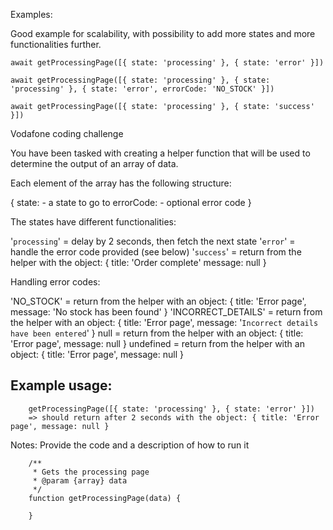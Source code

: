 Examples:

Good example for scalability, with possibility to add more states and more functionalities further.

`await getProcessingPage([{ state: 'processing' }, { state: 'error' }])`

`await getProcessingPage([{ state: 'processing' }, { state: 'processing' }, { state: 'error', errorCode: 'NO_STOCK' }])`

`await getProcessingPage([{ state: 'processing' }, { state: 'success' }])`


Vodafone coding challenge
 
You have been tasked with creating a helper function that will be used to determine the output
of an array of data.

Each element of the array has the following structure:

{
  state: <String> - a state to go to
  errorCode: <String> - optional error code
}

The states have different functionalities:

'`processing`' = delay by 2 seconds, then fetch the next state
'`error`' = handle the error code provided (see below)
'`success`' = return from the helper with the object: { title: 'Order complete' message: null }

Handling error codes:

'NO_STOCK' = return from the helper with an object: { title: 'Error page', message: 'No stock has been found' }
'INCORRECT_DETAILS' = return from the helper with an object: { title: 'Error page', message: '`Incorrect details have been entered`' }
null = return from the helper with an object: { title: 'Error page', message: null }
undefined = return from the helper with an object: { title: 'Error page', message: null }

Example usage:
-------
        getProcessingPage([{ state: 'processing' }, { state: 'error' }])
        => should return after 2 seconds with the object: { title: 'Error page', message: null }

Notes: Provide the code and a description of how to run it

        /**
         * Gets the processing page
         * @param {array} data 
         */
        function getProcessingPage(data) {
        
        }





